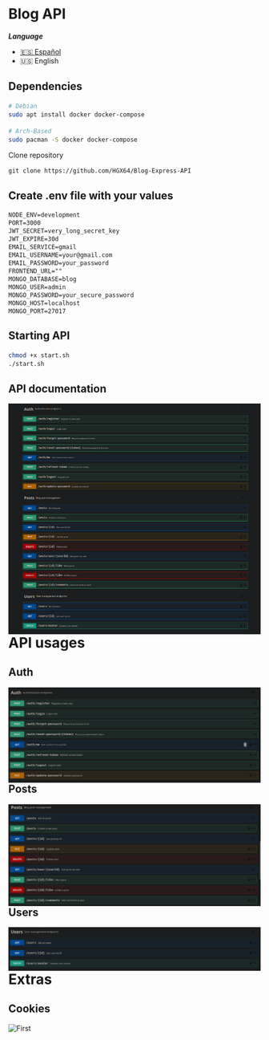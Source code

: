# Blog API

***Language***
- [🇪🇸 Español](./README.es.md)
- 🇺🇸 English

## Dependencies
```bash
# Debian
sudo apt install docker docker-compose

# Arch-Based
sudo pacman -S docker docker-compose
```

Clone repository
```bash[
git clone https://github.com/HGX64/Blog-Express-API
```

## Create .env file with your values
```env
NODE_ENV=development
PORT=3000
JWT_SECRET=very_long_secret_key
JWT_EXPIRE=30d
EMAIL_SERVICE=gmail
EMAIL_USERNAME=your@gmail.com
EMAIL_PASSWORD=your_password
FRONTEND_URL=""
MONGO_DATABASE=blog
MONGO_USER=admin
MONGO_PASSWORD=your_secure_password
MONGO_HOST=localhost
MONGO_PORT=27017
```

## Starting API
```bash
chmod +x start.sh
./start.sh
```

## API documentation
<p align="center">
<img src="assets/api_documentation.png"
        alt="First"
        style="float: left; margin-right: 10px;" />
</p>

# API usages
## Auth
<p align="center">
<img src="assets/api_auth.png"
        alt="First"
        style="float: left; margin-right: 10px;" />
</p>

## Posts
<p align="center">
<img src="assets/api_posts.png"
        alt="First"
        style="float: left; margin-right: 10px;" />
</p>

## Users
<p align="center">
<img src="assets/api_users.png"
        alt="First"
        style="float: left; margin-right: 10px;" />
</p>

# Extras
## Cookies
<p align="center">
<img src="https://drive.google.com/uc?id=1xXr7Nmh71GCdVlIanxbohdXnzIP12Vcw"
        alt="First"
        style="float: left; margin-right: 10px;" />
</p>

